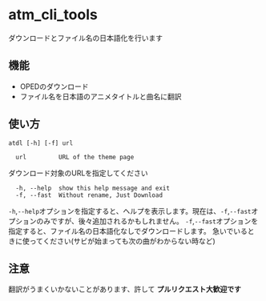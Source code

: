 # atm_cli_tools
ダウンロードとファイル名の日本語化を行います

## 機能
- OPEDのダウンロード
- ファイル名を日本語のアニメタイトルと曲名に翻訳

## 使い方
```
atdl [-h] [-f] url
```
```
  url         URL of the theme page
```
ダウンロード対象のURLを指定してください

```
  -h, --help  show this help message and exit
  -f, --fast  Without rename, Just Download
```
```-h```,```--help```オプションを指定すると、ヘルプを表示します。現在は、```-f```,```--fast```オプションのみですが、後々追加されるかもしれません。
```-f```,```--fast```オプションを指定すると、ファイル名の日本語化なしでダウンロードします。
急いでいるときに使ってください(サビが始まっても次の曲がわからない時など)


## 注意
翻訳がうまくいかないことがあります、許して
__プルリクエスト大歓迎です__